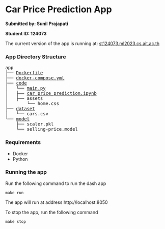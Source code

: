 # Car Price Prediction App

**Submitted by: Sunil Prajapati**

**Student ID: 124073**

The current version of the app is running at: [st124073.ml2023.cs.ait.ac.th](https://st124073.ml2023.cs.ait.ac.th)

### App Directory Structure

<pre>
app
├── <a href="https://github.com/scherbatsky-jr/car_price_prediction/blob/main/app/Dockerfile">Dockerfile</a>
├── <a href="https://github.com/scherbatsky-jr/car_price_prediction/blob/main/app/docker-compose.yml">docker-compose.yml</a>
├── <a href="https://github.com/scherbatsky-jr/car_price_prediction/blob/main/app/code">code</a>
│   └── <a href="https://github.com/scherbatsky-jr/car_price_prediction/blob/main/app/code/main.py">main.py</a>
│   ├── <a href="https://github.com/scherbatsky-jr/car_price_prediction/blob/main/app/code/car_price_prediction.ipynb">car_price_prediction.ipynb</a>
│   ├── assets
│       └── home.css
├── <a href="https://github.com/scherbatsky-jr/car_price_prediction/blob/main/app/dataset">dataset</a>
│   └── cars.csv
└── <a href="https://github.com/scherbatsky-jr/car_price_prediction/blob/main/app/model">model</a>
    ├── scaler.pkl
    └── selling-price.model
</pre>


### Requirements
- Docker
- Python


### Running the app

Run the following command to run the dash app

```make run```

The app will run at address http://localhost:8050

To stop the app, run the following command

```make stop```
